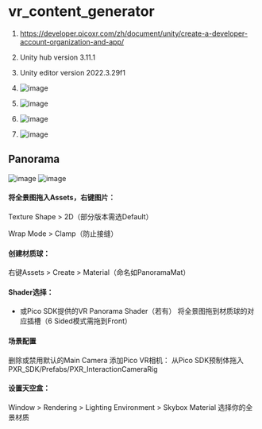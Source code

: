 # vr_content_generator

1. https://developer.picoxr.com/zh/document/unity/create-a-developer-account-organization-and-app/
2. Unity hub version 3.11.1
3. Unity editor version 2022.3.29f1

4. ![image](https://github.com/user-attachments/assets/6e3ec543-8cd1-4ba8-b708-9bef9280f2d0)
5. ![image](https://github.com/user-attachments/assets/0b914031-4359-4399-949e-3ca22171eb96)
6. ![image](https://github.com/user-attachments/assets/90168588-653a-4fb3-a974-05568c9d146a)
7. ![image](https://github.com/user-attachments/assets/c884e487-486b-4421-9965-48fb77edcc3e)


## Panorama
![image](https://github.com/user-attachments/assets/ef1068e6-62f9-4fef-bb8d-7b1900fc342c)
![image](https://github.com/user-attachments/assets/7cb715d2-9945-4f14-890e-856e91e1db58)

#### 将全景图拖入Assets，右键图片：

Texture Shape > 2D（部分版本需选Default）

Wrap Mode > Clamp（防止接缝）

#### 创建材质球：

右键Assets > Create > Material（命名如PanoramaMat）

#### Shader选择：
- 或Pico SDK提供的VR Panorama Shader（若有）
将全景图拖到材质球的对应插槽（6 Sided模式需拖到Front）

#### 场景配置
删除或禁用默认的Main Camera
添加Pico VR相机：
从Pico SDK预制体拖入PXR_SDK/Prefabs/PXR_InteractionCameraRig

#### 设置天空盒：
Window > Rendering > Lighting
Environment > Skybox Material 选择你的全景材质
